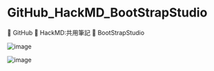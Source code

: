 # GitHub_HackMD_BootStrapStudio

<!--OctoTree-->

<!--專案簡介-->
💋 GitHub
💅 HackMD:共用筆記
💖 BootStrapStudio

<!--上網複製圖片-->
![image](https://github.com/LondonChu/GitHub_HackMD_BootStrapStudio/assets/95125901/d3ec064a-28e9-4da9-92cb-39fcaae81edf)

![image](https://github.com/leochen1/GitHub_HackMD_BootStrapStudio/assets/8018026/54d1c6bc-a757-4fd1-ad78-53784927c45c)

<!--加檔案方式 : 返回專案名稱層(GitHub_HackMD_BootStrapStudio)，將資料夾拖曳過來-->
